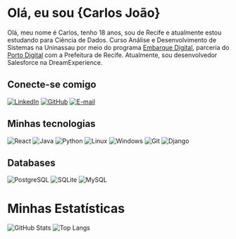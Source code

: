# Olá, eu sou {Carlos João}
Olá, meu nome é Carlos, tenho 18 anos, sou de Recife e atualmente estou estudando para Ciência de Dados.
Curso Análise e Desenvolvimento de Sistemas na Uninassau por meio do programa [Embarque Digital](https://www.portodigital.org/paginas-institucionais/pessoas/formacao?item=Embarque%20Digital#EmbarqueDigital), parceria do [Porto Digital](https://www.portodigital.org/) com a Prefeitura de Recife.
Atualmente, sou desenvolvedor Salesforce na DreamExperience.

## Conecte-se comigo

[![LinkedIn](https://img.shields.io/badge/LinkedIn-0077B5?style=for-the-badge&logo=linkedin&logoColor=white)](https://www.linkedin.com/in/teoremadecarlos/)
[![GitHub](https://img.shields.io/badge/GitHub-100000?style=for-the-badge&logo=github&logoColor=white)](https://github.com/teoremadecarlos)
[![E-mail](https://img.shields.io/badge/-Email-000?style=for-the-badge&logo=microsoft-outlook&logoColor=007BFF)](mailto:carlosjsantos109@gmail.com)

## Minhas tecnologias

![React](https://img.shields.io/badge/React-20232A?style=for-the-badge&logo=react&logoColor=61DAFB)
![Java](https://img.shields.io/badge/java-%23ED8B00.svg?style=for-the-badge&logo=openjdk&logoColor=white)
![Python](https://img.shields.io/badge/python-3670A0?style=for-the-badge&logo=python&logoColor=ffdd54)
![Linux](https://img.shields.io/badge/Linux-000?style=for-the-badge&logo=linux&logoColor=FCC624)
![Windows](https://img.shields.io/badge/Windows-000?style=for-the-badge&logo=windows&logoColor=2CA5E0)
![Git](https://img.shields.io/badge/GIT-E44C30?style=for-the-badge&logo=git&logoColor=white)
![Django](https://img.shields.io/badge/django-%23092E20.svg?style=for-the-badge&logo=django&logoColor=white)

## Databases

![PostgreSQL](https://img.shields.io/badge/PostgreSQL-000?style=for-the-badge&logo=postgresql)
![SQLite](https://img.shields.io/badge/SQLite-000?style=for-the-badge&logo=sqlite&logoColor=07405E)
![MySQL](https://img.shields.io/badge/MySQL-00000F?style=for-the-badge&logo=mysql&logoColor=white)

# Minhas Estatísticas
![GitHub Stats](https://github-readme-stats.vercel.app/api?username=brilhantecarlos&theme=dracula&bg_icons=true&icon)
![Top Langs](https://github-readme-stats.vercel.app/api/top-langs/?brilhantecarlos&layout=compact&theme=dracula)
